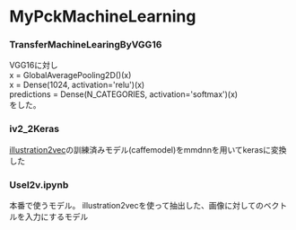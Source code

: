 # MyPckMachineLearning

### TransferMachineLearingByVGG16
VGG16に対し<br>
x = GlobalAveragePooling2D()(x)<br>
x = Dense(1024, activation='relu')(x)<br>
predictions = Dense(N_CATEGORIES, activation='softmax')(x)<br>
をした。


### iv2_2Keras
[illustration2vec](https://github.com/rezoo/illustration2vec)の訓練済みモデル(caffemodel)をmmdnnを用いてkerasに変換した

### UseI2v.ipynb
本番で使うモデル。
illustration2vecを使って抽出した、画像に対してのベクトルを入力にするモデル
